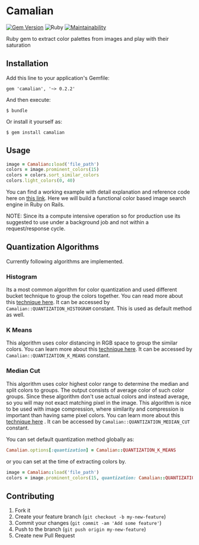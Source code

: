 # Camalian

[![Gem Version](https://badge.fury.io/rb/camalian.svg)](https://badge.fury.io/rb/camalian)
![Ruby](https://github.com/nazarhussain/camalian/workflows/build/badge.svg?branch=master) 
[![Maintainability](https://api.codeclimate.com/v1/badges/5495a2c122469d81b6c5/maintainability)](https://codeclimate.com/github/nazarhussain/camalian/maintainability)

Ruby gem to extract color palettes from images and play with their saturation

## Installation

Add this line to your application's Gemfile:

    gem 'camalian', '~> 0.2.2'

And then execute:

    $ bundle

Or install it yourself as:

    $ gem install camalian

## Usage

```ruby
image = Camalian::load('file_path')
colors = image.prominent_colors(15)
colors = colors.sort_similar_colors
colors.light_colors(0, 40)
```

You can find a working example with detail explanation and reference code here on [this link](https://basicdrift.com/color-extraction-library-build-color-search-engine-fdf369678d5a). Here we will build a functional color based image search engine in Ruby on Rails.

NOTE: Since its a compute intensive operation so for production use its suggested to use under a background job and not within a request/response cycle.

## Quantization Algorithms

Currently following algorithms are implemented.

### Histogram

Its a most common algorithm for color quantization and used different bucket technique to group the colors together. You can read more about this [technique here](https://en.wikipedia.org/wiki/Color_histogram). It can be accessed by `Camalian::QUANTIZATION_HISTOGRAM` constant. This is used as default method as well.

### K Means

This algorithm uses color distancing in RGB space to group the similar colors. You can learn more about this [technique here](https://en.wikipedia.org/wiki/K-means_clustering). It can be accessed by `Camalian::QUANTIZATION_K_MEANS` constant.  

### Median Cut

This algorithm uses color highest color range to determine the median and split colors to groups. The output consists of average color of such color groups.  Since these algorithm don't use actual colors and instead average, so you will may not exact matching pixel in the image. This algorithm is nice to be used with image compression, where similarity and compression is important than having same pixel colors. You can learn more about this [technique here](https://tpgit.github.io/UnOfficialLeptDocs/leptonica/color-quantization.html) . It can be accessed by `Camalian::QUANTIZATION_MEDIAN_CUT` constant.  


You can set default quantization method globally as: 

```ruby
Camalian.options[:quantization] = Camalian::QUANTIZATION_K_MEANS
```

or you can set at the time of extracting colors by.

```ruby
image = Camalian::load('file_path')
colors = image.prominent_colors(15, quantization: Camalian::QUANTIZATION_K_MEANS)
```

## Contributing

1. Fork it
2. Create your feature branch (`git checkout -b my-new-feature`)
3. Commit your changes (`git commit -am 'Add some feature'`)
4. Push to the branch (`git push origin my-new-feature`)
5. Create new Pull Request
